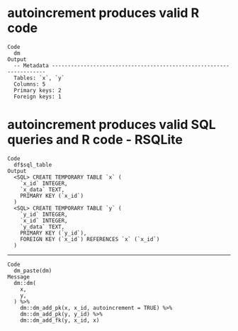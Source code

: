 # autoincrement produces valid R code

    Code
      dm
    Output
      -- Metadata --------------------------------------------------------------------
      Tables: `x`, `y`
      Columns: 5
      Primary keys: 2
      Foreign keys: 1

# autoincrement produces valid SQL queries and R code - RSQLite

    Code
      df$sql_table
    Output
      <SQL> CREATE TEMPORARY TABLE `x` (
        `x_id` INTEGER,
        `x_data` TEXT,
        PRIMARY KEY (`x_id`)
      )
      <SQL> CREATE TEMPORARY TABLE `y` (
        `y_id` INTEGER,
        `x_id` INTEGER,
        `y_data` TEXT,
        PRIMARY KEY (`y_id`),
        FOREIGN KEY (`x_id`) REFERENCES `x` (`x_id`)
      )

---

    Code
      dm_paste(dm)
    Message
      dm::dm(
        x,
        y,
      ) %>%
        dm::dm_add_pk(x, x_id, autoincrement = TRUE) %>%
        dm::dm_add_pk(y, y_id) %>%
        dm::dm_add_fk(y, x_id, x)

